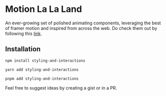 # Motion La La Land

An ever-growing set of polished animating components, leveraging the best of framer motion and inspired from across the web.
Do check them out by following this [link](https://motion-la-la-land.vercel.app).

## Installation

```bash
npm install styling-and-interactions

yarn add styling-and-interactions

pnpm add styling-and-interactions
```

Feel free to suggest ideas by creating a gist or in a PR.
